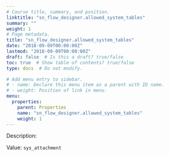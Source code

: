 ```yaml
---
# Course title, summary, and position.
linktitle: "sn_flow_designer.allowed_system_tables"
summary: ""
weight: 1
# Page metadata.
title: "sn_flow_designer.allowed_system_tables"
date: "2018-09-09T00:00:00Z"
lastmod: "2018-09-09T00:00:00Z"
draft: false  # Is this a draft? true/false
toc: true  # Show table of contents? true/false
type: docs  # Do not modify.

# Add menu entry to sidebar.
# - name: Declare this menu item as a parent with ID name.
# - weight: Position of link in menu.
menu:
  properties:
    parent: Properties
    name: "sn_flow_designer.allowed_system_tables"
    weight: 1
---
```


Description: 


Value: `sys_attachment`